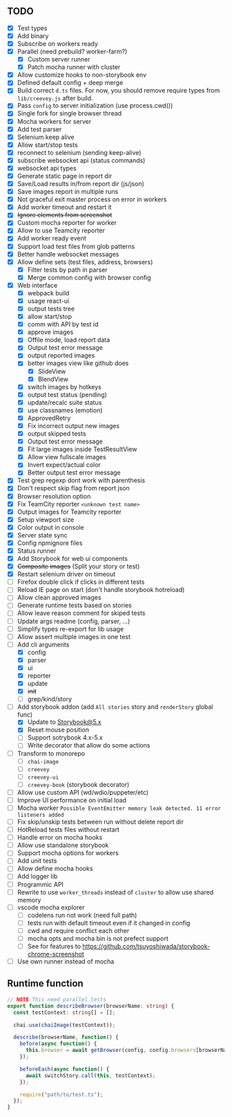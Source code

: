 ## TODO

- [x] Test types
- [x] Add binary
- [x] Subscribe on workers ready
- [x] Parallel (need prebuild? worker-farm?)
  - [x] Custom server runner
  - [x] Patch mocha runner with cluster
- [x] Allow customize hooks to non-storybook env
- [x] Defined default config + deep merge
- [x] Build correct `d.ts` files. For now, you should remove require types from `lib/creevey.js` after build.
- [x] Pass `config` to server initialization (use process.cwd())
- [x] Single fork for single browser thread
- [x] Mocha workers for server
- [x] Add test parser
- [x] Selenium keep alive
- [x] Allow start/stop tests
- [x] reconnect to selenium (sending keep-alive)
- [x] subscribe websocket api (status commands)
- [x] websocket api types
- [x] Generate static page in report dir
- [x] Save/Load results in/from report dir (js/json)
- [x] Save images report in multiple runs
- [x] Not graceful exit master process on error in workers
- [x] Add worker timeout and restart it
- [x] ~~Ignore elements from screenshot~~
- [x] Custom mocha reporter for worker
- [x] Allow to use Teamcity reporter
- [x] Add worker ready event
- [x] Support load test files from glob patterns
- [x] Better handle websocket messages
- [x] Allow define sets (test files, address, browsers)
  - [x] Filter tests by path in parser
  - [x] Merge common config with browser config
- [x] Web interface
  - [x] webpack build
  - [x] usage react-ui
  - [x] output tests tree
  - [x] allow start/stop
  - [x] comm with API by test id
  - [x] approve images
  - [x] Offile mode, load report data
  - [x] Output test error message
  - [x] output reported images
  - [x] better images view like github does
    - [x] SlideView
    - [x] BlendView
  - [x] switch images by hotkeys
  - [x] output test status (pending)
  - [x] update/recalc suite status
  - [x] use classnames (emotion)
  - [x] ApprovedRetry
  - [x] Fix incorrect output new images
  - [x] output skipped tests
  - [x] Output test error message
  - [x] Fit large images inside TestResultView
  - [x] Allow view fullscale images
  - [x] Invert expect/actual color
  - [x] Better output test error message
- [x] Test grep regexp dont work with parenthesis
- [x] Don't respect skip flag from report json
- [x] Browser resolution option
- [x] Fix TeamCity reporter `<unknown test name>`
- [x] Output images for Teamcity reporter
- [x] Setup viewport size
- [x] Color output in console
- [x] Server state sync
- [x] Config npmignore files
- [x] Status runner
- [x] Add Storybook for web ui components
- [x] ~~Composite images~~ (Split your story or test)
- [x] Restart selenium driver on timeout
- [ ] Firefox double click if clicks in different tests
- [ ] Reload IE page on start (don't handle storybook hotreload)
- [ ] Allow clean approved images
- [ ] Generate runtime tests based on stories
- [ ] Allow leave reason comment for skiped tests
- [ ] Update args readme (config, parser, ...)
- [ ] Simplify types re-export for lib usage
- [ ] Allow assert multiple images in one test
- [ ] Add cli arguments
  - [x] config
  - [x] parser
  - [x] ui
  - [x] reporter
  - [x] update
  - [x] ~~init~~
  - [ ] grep/kind/story
- [ ] Add storybook addon (add `All stories` story and `renderStory` global func)
  - [x] Update to Storybook@5.x
  - [x] Reset mouse position
  - [ ] Support sotrybook 4.x-5.x
  - [ ] Write decorator that allow do some actions
- [ ] Transform to monorepo
  - [ ] `chai-image`
  - [ ] `creevey`
  - [ ] `creevey-ui`
  - [ ] `creevey-book` (storybook decorator)
- [ ] Allow use custom API (wd/wdio/puppeter/etc)
- [ ] Improve UI performance on initial load
- [ ] Mocha worker `Possible EventEmitter memory leak detected. 11 error listeners added`
- [ ] Fix skip/unskip tests between run without delete report dir
- [ ] HotReload tests files without restart
- [ ] Handle error on mocha hooks
- [ ] Allow use standalone storybook
- [ ] Support mocha options for workers
- [ ] Add unit tests
- [ ] Allow define mocha hooks
- [ ] Add logger lib
- [ ] Programmic API
- [ ] Rewrite to use `worker_threads` instead of `cluster` to allow use shared memory
- [ ] vscode mocha explorer
  - [ ] codelens run not work (need full path)
  - [ ] tests run with default timeout even if it changed in config
  - [ ] cwd and require conflict each other
  - [ ] mocha opts and mocha bin is not prefect support
  - [ ] See for features to https://github.com/tsuyoshiwada/storybook-chrome-screenshot
- [ ] Use own runner instead of mocha

## Runtime function

```ts
// NOTE This need parallel tests
export function describeBrowser(browserName: string) {
  const testContext: string[] = [];

  chai.use(chaiImage(testContext));

  describe(browserName, function() {
    before(async function() {
      this.browser = await getBrowser(config, config.browsers[browserName]);
    });

    beforeEach(async function() {
      await switchStory.call(this, testContext);
    });

    require("path/to/test.ts");
  });
}
```

